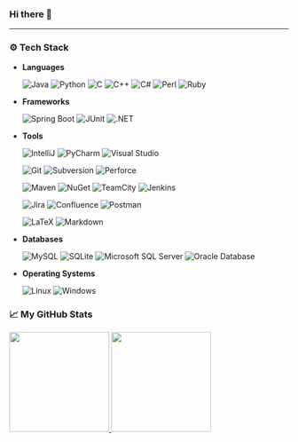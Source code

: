 ### Hi there 👋

---
### :gear: Tech Stack

* **Languages**

  ![Java](https://img.shields.io/badge/-Java-000000?style=flat&logo=Java&logoColor=007396)
  ![Python](https://img.shields.io/badge/-Python-000000?style=flat&logo=python&logoColor=3776AB)
  ![C](https://img.shields.io/badge/-C-000000?style=flat&logo=C&logoColor=A8B9CC)
  ![C++](https://img.shields.io/badge/-C++-000000?style=flat&logo=C%2B%2B&logoColor=00599C)
  ![C#](https://img.shields.io/badge/-C%23-000000?style=flat&logo=CSharp&logoColor=239120)
  ![Perl](https://img.shields.io/badge/-Perl-000000?style=flat&logo=Perl&logoColor=39457E)
  ![Ruby](https://img.shields.io/badge/-Ruby-000000?style=flat&logo=Ruby&logoColor=CC342D)

* **Frameworks**

  ![Spring Boot](https://img.shields.io/badge/-Spring%20Boot-000000?style=flat&logo=SpringBoot&logoColor=6DB33F)
  ![JUnit](https://img.shields.io/badge/-JUnit-000000?style=flat&logo=JUnit5&logoColor=25A162)
  ![.NET](https://img.shields.io/badge/-.NET-000000?style=flat&logo=DotNet&logoColor=512BD4)

* **Tools**

  ![IntelliJ](https://img.shields.io/badge/-IntelliJ-000000?style=flat&logo=IntelliJIDEA&logoColor=white)
  ![PyCharm](https://img.shields.io/badge/-PyCharm-000000?style=flat&logo=PyCharm&logoColor=white)
  ![Visual Studio](https://img.shields.io/badge/-Visual%20Studio-000000?style=flat&logo=visual-studio&logoColor=5C2D91)
  
  ![Git](https://img.shields.io/badge/-Git-000000?style=flat&logo=git&logoColor=F05032)
  ![Subversion](https://img.shields.io/badge/-Subversion-000000?style=flat&logo=subversion&logoColor=809CC9)
  ![Perforce](https://img.shields.io/badge/-Perforce-000000?style=flat&logo=perforce&logoColor=404040)
  
  ![Maven](https://img.shields.io/badge/-Apache%20Maven-000000?style=flat&logo=apache-maven&logoColor=C71A36)
  ![NuGet](https://img.shields.io/badge/-NuGet-000000?style=flat&logo=nuget&logoColor=004880)
  ![TeamCity](https://img.shields.io/badge/-TeamCity-000000?style=flat&logo=TeamCity&logoColor=white)
  ![Jenkins](https://img.shields.io/badge/-Jenkins-000000?style=flat&logo=Jenkins&logoColor=D24939)
  
  
  ![Jira](https://img.shields.io/badge/-Jira-000000?style=flat&logo=JiraSoftware&logoColor=0052CC)
  ![Confluence](https://img.shields.io/badge/-Confluence-000000?style=flat&logo=Confluence&logoColor=172B4D)
  ![Postman](https://img.shields.io/badge/-Postman-000000?style=flat&logo=Postman&logoColor=FF6C37)
  
  ![LaTeX](https://img.shields.io/badge/-LaTeX-000000?style=flat&logo=LaTeX&logoColor=008080)
  ![Markdown](https://img.shields.io/badge/-Markdown-000000?style=flat&logo=Markdown&logoColor=white)

* **Databases**

  ![MySQL](https://img.shields.io/badge/-MySQL-000000?style=flat&logo=MySQL&logoColor=4479A1)
  ![SQLite](https://img.shields.io/badge/-SQLite-000000?style=flat&logo=SQLite&logoColor=003B57)
  ![Microsoft SQL Server](https://img.shields.io/badge/-Microsoft%20SQL%20Server-000000?style=flat&logo=MicrosoftSQLServer&logoColor=CC2927)
  ![Oracle Database](https://img.shields.io/badge/-Oracle%20Database-000000?style=flat&logo=Oracle&logoColor=F80000)
  
* **Operating Systems**

  ![Linux](https://img.shields.io/badge/-Linux-000000?style=flat&logo=linux&logoColor=FCC624)
  ![Windows](https://img.shields.io/badge/-Windows-000000?style=flat&logo=windows&logoColor=0078D6)

### &#x1f4c8;  My GitHub Stats
<p align="left">
  <a href="https://github.com/mujingw">
    <img height="180em" src="https://github-readme-stats.vercel.app/api?username=mujingw&show_icons=true&theme=algolia&include_all_commits=true&count_private=true"/>
    <img height="180em" src="https://github-readme-streak-stats.herokuapp.com/?user=mujingw&theme=algolia"/>
  </a>
</p>
